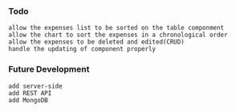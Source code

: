 ### Todo
```
allow the expenses list to be sorted on the table componment
allow the chart to sort the expenses in a chronological order
allow the expenses to be deleted and edited(CRUD)
handle the updating of component properly
```
### Future Development
```
add server-side
add REST API
add MongoDB
```

